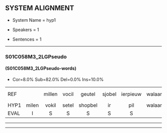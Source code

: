 
## SYSTEM ALIGNMENT

- System Name = hyp1

- Speakers = 1

- Sentences = 1

---

### S01C058M3_2LGPseudo

#### (S01C058M3_2LGPseudo-words)

- Cor=8.0%	Sub=82.0%	Del=0.0%	Ins=10.0%

|  |  |  |  |  |  |  |  |  |  |  |  |  |  |  |  |  |  |  |  |  |  |  |  |  |  |  |  |  |  |  |  |  |  |  |  |  |  |  |  |  |  |  |  |  |  |  |  |  |  |  |
|:--- |:---:|:---:|:---:|:---:|:---:|:---:|:---:|:---:|:---:|:---:|:---:|:---:|:---:|:---:|:---:|:---:|:---:|:---:|:---:|:---:|:---:|:---:|:---:|:---:|:---:|:---:|:---:|:---:|:---:|:---:|:---:|:---:|:---:|:---:|:---:|:---:|:---:|:---:|:---:|:---:|:---:|:---:|:---:|:---:|:---:|:---:|:---:|:---:|:---:|:---:|
| REF |  | millen | vocil | geutel | sjobel | ierpieuw | walaan | erke | haweel | saarweng | * | gevicht |  | eemde | bepoud | orstalk | * | veten | gefouw | vurpaand | nizung | fiewon | kneurem | vawaai | strellen*(strelen) | zwieten | foetbans*(voet) | * | oonste | muider | grijnken | schielstaug | prilsood | vloender | milste*(slimste) | veurder | kloeien |  |  |  | ulen | orponk | schodig | ijpo | menuur | * | spreikje | * | hiffreeuw | wooien |
| HYP1 | milen | vokil | setel | shopbel | ir | pil | walaan | erke | houwel | sarwe | weng | gevicht | ende | bepaald | oa | gstalk | vo | vetten | gefalpuurgant | neeun | vwon | knurren | vanwi | strelen | swieter | voet | danss | on | te | nader | grekken | schemstau | stripttort | vloeder | limste | keurder | kloeien | ullen | orbonk | schotting | erpu | en | nu | en | nu | sp | erkkeer | he | e | woen |
| EVAL | I | S | S | S | S | S |  |  | S | S | S |  | I | S | S | S | S | S | S | S | S | S | S | S | S | S | S | S | S | S | S | S | S | S | S | S |  | I | I | I | S | S | S | S | S | S | S | S | S | S |
---

---

